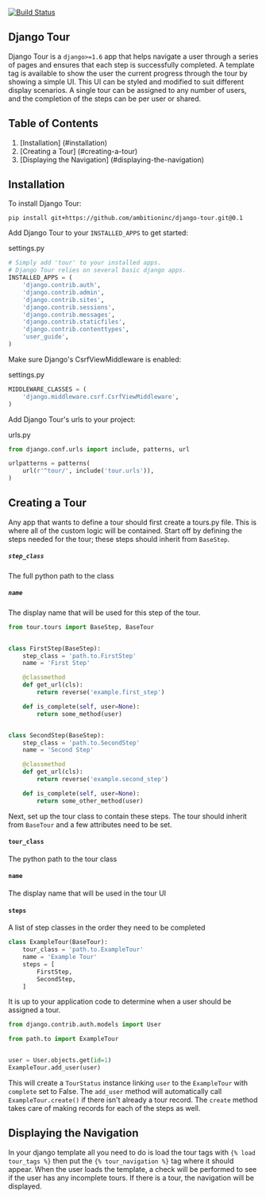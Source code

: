 [![Build Status](https://travis-ci.org/ambitioninc/django-tour.png)](https://travis-ci.org/ambitioninc/django-tour)
## Django Tour

Django Tour is a `django>=1.6` app that helps navigate a user through a series of pages and ensures that
each step is successfully completed. A template tag is available to show the user the current progress
through the tour by showing a simple UI. This UI can be styled and modified to suit different display scenarios.
A single tour can be assigned to any number of users, and the completion of the steps can be per user or shared.

## Table of Contents

1. [Installation] (#installation)
1. [Creating a Tour] (#creating-a-tour)
1. [Displaying the Navigation] (#displaying-the-navigation)

## Installation
To install Django Tour:

```shell
pip install git+https://github.com/ambitioninc/django-tour.git@0.1
```

Add Django Tour to your `INSTALLED_APPS` to get started:

settings.py

```python
# Simply add 'tour' to your installed apps.
# Django Tour relies on several basic django apps.
INSTALLED_APPS = (
    'django.contrib.auth',
    'django.contrib.admin',
    'django.contrib.sites',
    'django.contrib.sessions',
    'django.contrib.messages',
    'django.contrib.staticfiles',
    'django.contrib.contenttypes',
    'user_guide',
)
```

Make sure Django's CsrfViewMiddleware is enabled:

settings.py

```python
MIDDLEWARE_CLASSES = (
    'django.middleware.csrf.CsrfViewMiddleware',
)
```

Add Django Tour's urls to your project:

urls.py

```python
from django.conf.urls import include, patterns, url

urlpatterns = patterns(
    url(r'^tour/', include('tour.urls')),
)
```

## Creating a Tour

Any app that wants to define a tour should first create a tours.py file. This is where all of the custom
logic will be contained. Start off by defining the steps needed for the tour; these steps should inherit from
`BaseStep`.

##### `step_class`
The full python path to the class

##### `name`
The display name that will be used for this step of the tour.


```python
from tour.tours import BaseStep, BaseTour


class FirstStep(BaseStep):
    step_class = 'path.to.FirstStep'
    name = 'First Step'

    @classmethod
    def get_url(cls):
        return reverse('example.first_step')

    def is_complete(self, user=None):
        return some_method(user)


class SecondStep(BaseStep):
    step_class = 'path.to.SecondStep'
    name = 'Second Step'

    @classmethod
    def get_url(cls):
        return reverse('example.second_step')

    def is_complete(self, user=None):
        return some_other_method(user)
```

Next, set up the tour class to contain these steps. The tour should inherit from `BaseTour` and a few attributes
need to be set.

#### `tour_class`
The python path to the tour class

#### `name`
The display name that will be used in the tour UI

#### `steps`
A list of step classes in the order they need to be completed

```python
class ExampleTour(BaseTour):
    tour_class = 'path.to.ExampleTour'
    name = 'Example Tour'
    steps = [
        FirstStep,
        SecondStep,
    ]
```

It is up to your application code to determine when a user should be assigned a tour.

```python
from django.contrib.auth.models import User

from path.to import ExampleTour


user = User.objects.get(id=1)
ExampleTour.add_user(user)
```

This will create a `TourStatus` instance linking `user` to the `ExampleTour` with `complete` set to False. The
`add_user` method will automatically call `ExampleTour.create()` if there isn't already a tour record. The
`create` method takes care of making records for each of the steps as well.

## Displaying the Navigation

In your django template all you need to do is load the tour tags with `{% load tour_tags %}` then put the
`{% tour_navigation %}` tag where it should appear. When the user loads the template, a check will be performed
to see if the user has any incomplete tours. If there is a tour, the navigation will be displayed.
